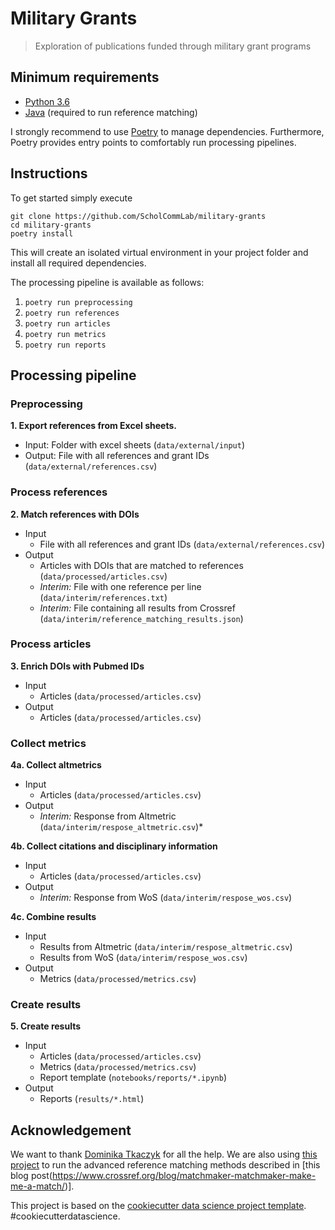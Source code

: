 # Military Grants

> Exploration of publications funded through military grant programs

## Minimum requirements

- [Python 3.6](https://www.python.org/downloads/)
- [Java](https://java.com/en/download/) (required to run reference matching)

I strongly recommend to use [Poetry](https://python-poetry.org/docs/) to manage dependencies. Furthermore, Poetry provides entry points to comfortably run processing pipelines.

## Instructions

To get started simply execute

    git clone https://github.com/ScholCommLab/military-grants
    cd military-grants
    poetry install

This will create an isolated virtual environment in your project folder and install all required dependencies.

The processing pipeline is available as follows:

1. `poetry run preprocessing`
2. `poetry run references`
3. `poetry run articles`
4. `poetry run metrics`
5. `poetry run reports`

## Processing pipeline

### Preprocessing

**1. Export references from Excel sheets.**

- Input: Folder with excel sheets (`data/external/input`)
- Output: File with all references and grant IDs (`data/external/references.csv`)

### Process references

**2. Match references with DOIs**

- Input
  - File with all references and grant IDs (`data/external/references.csv`)
- Output
  - Articles with DOIs that are matched to references (`data/processed/articles.csv`)
  - *Interim:* File with one reference per line (`data/interim/references.txt`)
  - *Interim:* File containing all results from Crossref (`data/interim/reference_matching_results.json`)

### Process articles

**3. Enrich DOIs with Pubmed IDs**

- Input
  - Articles (`data/processed/articles.csv`)
- Output
  - Articles (`data/processed/articles.csv`)

### Collect metrics

**4a. Collect altmetrics**

- Input
  - Articles (`data/processed/articles.csv`)
- Output
  - *Interim:* Response from Altmetric (`data/interim/respose_altmetric.csv`)*

**4b. Collect citations and disciplinary information**

- Input
  - Articles (`data/processed/articles.csv`)
- Output
  - *Interim:* Response from WoS (`data/interim/respose_wos.csv`)

**4c. Combine results**

- Input
  - Results from Altmetric (`data/interim/respose_altmetric.csv`)
  - Results from WoS (`data/interim/respose_wos.csv`)
- Output
  - Metrics (`data/processed/metrics.csv`)

### Create results

**5. Create results**

- Input
  - Articles (`data/processed/articles.csv`)
  - Metrics (`data/processed/metrics.csv`)
  - Report template (`notebooks/reports/*.ipynb`)
- Output
  - Reports (`results/*.html`)

## Acknowledgement

We want to thank [Dominika Tkaczyk](https://gitlab.com/dtkaczyk) for all the help. We are also using [this project](https://gitlab.com/crossref/search_based_reference_matcher) to run the advanced reference matching methods described in [this blog post(https://www.crossref.org/blog/matchmaker-matchmaker-make-me-a-match/)].

This project is based on the [cookiecutter data science project template](https://drivendata.github.io/cookiecutter-data-science/). #cookiecutterdatascience.